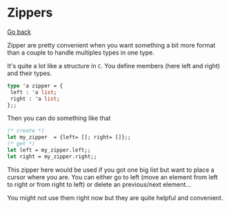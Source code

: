 # Zippers

[Go back](..)

Zipper are pretty convenient when you want something
a bit more format than a couple to handle multiples
types in one type.

It's quite a lot like a structure in ``C``. You
define members (here left and right)
and their types.

```ocaml
type 'a zipper = {
 left : 'a list;
 right : 'a list;
};;
```

Then you can do something like that

```ocaml
(* create *)
let my_zipper  = {left= []; right= []};;
(* get *)
let left = my_zipper.left;;
let right = my_zipper.right;;
```

This zipper here would be used if you got one big list but
want to place a cursor where you are. You can either go to
left (move an element from left to right or from right to
left) or delete an previous/next element...

You might not use them right now but they are quite helpful
and convenient.